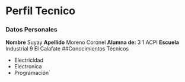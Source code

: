 # Perfil Tecnico
### Datos Personales
**Nombre** Suyay 
**Apellido** Moreno Coronel
**Alumna de:** 3 1 ACPI
**Escuela** Industrial 9 El Calafate 
##Conocimientos Técnicos
- Electricidad
- Electronica
- Programación`

